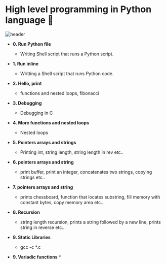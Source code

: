 # High level programming in Python language :ledger:

![header](https://capsule-render.vercel.app/api?type=rect&color=gradient&height=1)


 * **0. Run Python file**
   * Writing Shell script that runs a Python script.

 * **1. Run inline**
   * Writting a Shell script that runs Python code.

 * **2. Hello, print**
   * functions and nested loops, fibonacci

 * **3. Debugging**
   * Debugging in C

 * **4. More functions and nested loops**
   * Nested loops

 * **5. Pointers arrays and strings**
   * Printing int, string length, string length in rev etc..

 * **6. pointers arrays and string**
   * print buffer, print an integer, concatenates two strings, copying strings etc..

 * **7. pointers arrays and string**
   * prints chessboard, function that locates substring, fill memory with constant bytes, copy memory area etc...

 * **8. Recursion**
   * string length recursion, prints a string followed by a new line, prints string in reverse etc...

 * **9. Static Libraries**
   * gcc -c *.c

* **9. Variadic functions**
   * 
